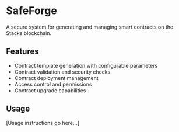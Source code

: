 # SafeForge
A secure system for generating and managing smart contracts on the Stacks blockchain.

## Features
- Contract template generation with configurable parameters
- Contract validation and security checks
- Contract deployment management
- Access control and permissions
- Contract upgrade capabilities

## Usage
[Usage instructions go here...]
